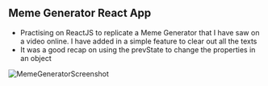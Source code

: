 ## Meme Generator React App

- Practising on ReactJS to replicate a Meme Generator that I have saw on a video online. I have added in a simple feature to clear out all the texts
- It was a good recap on using the prevState to change the properties in an object

![MemeGeneratorScreenshot](https://user-images.githubusercontent.com/108328227/218654514-68beb022-8f4e-41ef-995c-fb2ae425f296.png)
